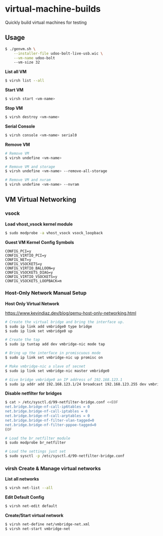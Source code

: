 # virtual-machine-builds

Quickly build virtual machines for testing

## Usage

```bash
$ ./genvm.sh \
    --installer-file udoo-bolt-live-usb.wic \
    --vm-name udoo-bolt
    --vm-size 32
```

**List all VM**

```bash
$ virsh list --all
```

**Start VM**

```bash
$ virsh start <vm-name>
```

**Stop VM**

```bash
$ virsh destroy <vm-name>
```

**Serial Console**

```bash
$ virsh console <vm-name> serial0
```

**Remove VM**

```bash
# Remove VM
$ virsh undefine <vm-name>

# Remove VM and storage
$ virsh undefine <vm-name> --remove-all-storage

# Remove VM and nvram
$ virsh undefine <vm-name> --nvram
```

## VM Virtual Networking

### vsock

**Load vhost_vsock kernel module**

```bash
$ sudo modprobe -a vhost_vsock vsock_loopback
```

**Guest VM Kernel Config Symbols**

```
CONFIG_PCI=y
CONFIG_VIRTIO_PCI=y
CONFIG_NET=y
CONFIG_VSOCKETS=y
CONFIG_VIRTIO_BALLOON=y
CONFIG_VSOCKETS_DIAG=y
CONFIG_VIRTIO_VSOCKETS=y
CONFIG_VSOCKETS_LOOPBACK=m
```

### Host-Only Network Manual Setup

**Host Only Virtual Network**

https://www.kevindiaz.dev/blog/qemu-host-only-networking.html

```bash
# Create the virtual bridge and bring the interface up.
$ sudo ip link add vmbridge0 type bridge
$ sudo ip link set vmbridge0 up

# Create the tap
$ sudo ip tuntap add dev vmbridge-nic mode tap

# Bring up the interface in promiscuous mode
$ sudo ip link set vmbridge-nic up promisc on

# Make vmbridge-nic a slave of secnet
$ sudo ip link set vmbridge-nic master vmbridge0

# Give bridge vmbridge0 an IP address of 192.168.123.1
$ sudo ip addr add 192.168.123.1/24 broadcast 192.168.123.255 dev vmbridge0
```

**Disable netfilter for bridges**

```bash
$ cat > /etc/sysctl.d/99-netfilter-bridge.conf <<EOF
net.bridge.bridge-nf-call-ip6tables = 0
net.bridge.bridge-nf-call-iptables = 0
net.bridge.bridge-nf-call-arptables = 0
net.bridge.bridge-nf-filter-vlan-tagged=0
net.bridge.bridge-nf-filter-pppoe-tagged=0
EOF

# Load the br_netfilter module
$ sudo modprobe br_netfilter

# Load the settings just set
$ sudo sysctl -p /etc/sysctl.d/99-netfilter-bridge.conf
```

### virsh Create & Manage virtual networks

**List all networks**

```bash
$ virsh net-list --all
```

**Edit Default Config**

```bash
$ virsh net-edit default
```

**Create/Start virtual network**

```bash
$ virsh net-define net/vmbridge-net.xml
$ virsh net-start vmbridge-net
```
